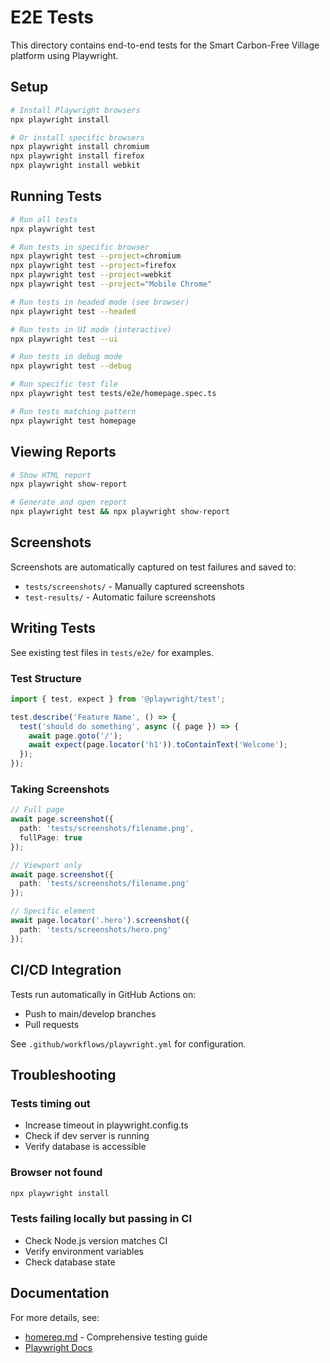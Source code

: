 # E2E Tests

This directory contains end-to-end tests for the Smart Carbon-Free Village platform using Playwright.

## Setup

```bash
# Install Playwright browsers
npx playwright install

# Or install specific browsers
npx playwright install chromium
npx playwright install firefox
npx playwright install webkit
```

## Running Tests

```bash
# Run all tests
npx playwright test

# Run tests in specific browser
npx playwright test --project=chromium
npx playwright test --project=firefox
npx playwright test --project=webkit
npx playwright test --project="Mobile Chrome"

# Run tests in headed mode (see browser)
npx playwright test --headed

# Run tests in UI mode (interactive)
npx playwright test --ui

# Run tests in debug mode
npx playwright test --debug

# Run specific test file
npx playwright test tests/e2e/homepage.spec.ts

# Run tests matching pattern
npx playwright test homepage
```

## Viewing Reports

```bash
# Show HTML report
npx playwright show-report

# Generate and open report
npx playwright test && npx playwright show-report
```

## Screenshots

Screenshots are automatically captured on test failures and saved to:
- `tests/screenshots/` - Manually captured screenshots
- `test-results/` - Automatic failure screenshots

## Writing Tests

See existing test files in `tests/e2e/` for examples.

### Test Structure

```typescript
import { test, expect } from '@playwright/test';

test.describe('Feature Name', () => {
  test('should do something', async ({ page }) => {
    await page.goto('/');
    await expect(page.locator('h1')).toContainText('Welcome');
  });
});
```

### Taking Screenshots

```typescript
// Full page
await page.screenshot({ 
  path: 'tests/screenshots/filename.png',
  fullPage: true 
});

// Viewport only
await page.screenshot({ 
  path: 'tests/screenshots/filename.png'
});

// Specific element
await page.locator('.hero').screenshot({ 
  path: 'tests/screenshots/hero.png'
});
```

## CI/CD Integration

Tests run automatically in GitHub Actions on:
- Push to main/develop branches
- Pull requests

See `.github/workflows/playwright.yml` for configuration.

## Troubleshooting

### Tests timing out
- Increase timeout in playwright.config.ts
- Check if dev server is running
- Verify database is accessible

### Browser not found
```bash
npx playwright install
```

### Tests failing locally but passing in CI
- Check Node.js version matches CI
- Verify environment variables
- Check database state

## Documentation

For more details, see:
- [homereq.md](../../homereq.md) - Comprehensive testing guide
- [Playwright Docs](https://playwright.dev/)
